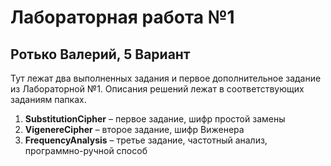 # Лабораторная работа №1
## Ротько Валерий, 5 Вариант

Тут лежат два выполненных задания и первое дополнительное задание из Лабораторной №1.
Описания решений лежат в соответствующих заданиям папках.

1. **SubstitutionCipher** – первое задание, шифр простой замены
2. **VigenereCipher** – второе задание, шифр Виженера
3. **FrequencyAnalysis** – третье задание, частотный анализ, программно-ручной способ